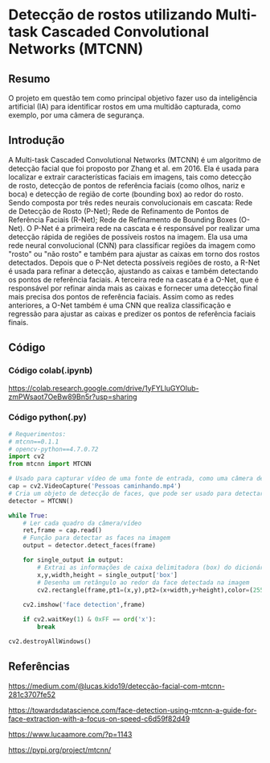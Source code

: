 # Detecção de rostos utilizando Multi-task Cascaded Convolutional Networks (MTCNN)


## Resumo
O projeto em questão tem como principal objetivo fazer uso da inteligência artificial (IA) para identificar rostos em uma multidão capturada, como exemplo, por uma câmera de segurança.
## Introdução
A Multi-task Cascaded Convolutional Networks (MTCNN) é um algoritmo de detecção facial que foi proposto por Zhang et al. em 2016. Ela é usada para localizar e extrair características faciais em imagens, tais como detecção de rosto, detecção de pontos de referência faciais (como olhos, nariz e boca) e detecção de região de corte (bounding box) ao redor do rosto. Sendo composta por três redes neurais convolucionais em cascata: Rede de Detecção de Rosto (P-Net); Rede de Refinamento de Pontos de Referência Faciais (R-Net); Rede de Refinamento de Bounding Boxes (O-Net). O P-Net é a primeira rede na cascata e é responsável por realizar uma detecção rápida de regiões de possíveis rostos na imagem. Ela usa uma rede neural convolucional (CNN) para classificar regiões da imagem como "rosto" ou "não rosto" e também para ajustar as caixas em torno dos rostos detectados. Depois que o P-Net detecta possíveis regiões de rosto, a R-Net é usada para refinar a detecção, ajustando as caixas e também detectando os pontos de referência faciais. A terceira rede na cascata é a O-Net, que é responsável por refinar ainda mais as caixas e fornecer uma detecção final mais precisa dos pontos de referência faciais. Assim como as redes anteriores, a O-Net também é uma CNN que realiza classificação e regressão para ajustar as caixas e predizer os pontos de referência faciais finais.

## Código

### Código colab(.ipynb)
https://colab.research.google.com/drive/1yFYLluGYOIub-zmPWsaot7OeBw89Bn5r?usp=sharing

### Código python(.py)
```python
# Requerimentos:
# mtcnn==0.1.1
# opencv-python==4.7.0.72
import cv2
from mtcnn import MTCNN
```
```python
# Usado para capturar vídeo de uma fonte de entrada, como uma câmera de vídeo ou um arquivo de vídeo.
cap = cv2.VideoCapture('Pessoas caminhando.mp4')
# Cria um objeto de detecção de faces, que pode ser usado para detectar faces em imagens.
detector = MTCNN()

while True:
    # Ler cada quadro da câmera/vídeo
    ret,frame = cap.read()
    # Função para detectar as faces na imagem
    output = detector.detect_faces(frame)

    for single_output in output:
        # Extrai as informações de caixa delimitadora (box) do dicionário single_output e as atribui às variáveis x, y, width e height. 
        x,y,width,height = single_output['box']
        # Desenha um retângulo ao redor da face detectada na imagem
        cv2.rectangle(frame,pt1=(x,y),pt2=(x+width,y+height),color=(255,0,0),thickness=3)
    
    cv2.imshow('face detection',frame)

    if cv2.waitKey(1) & 0xFF == ord('x'):
        break

cv2.destroyAllWindows()
```


## Referências
https://medium.com/@lucas.kido19/detecção-facial-com-mtcnn-281c3707fe52

https://towardsdatascience.com/face-detection-using-mtcnn-a-guide-for-face-extraction-with-a-focus-on-speed-c6d59f82d49

https://www.lucaamore.com/?p=1143

https://pypi.org/project/mtcnn/

